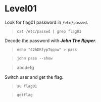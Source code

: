 # Level01

Look for flag01 password in `/etc/passwd`.
>`cat /etc/passwd | grep flag01`

Decode the password with ***John The Ripper***.
>`echo "42hDRfypTqqnw" > pass`

>`john pass --show`

>abcdefg

Switch user and get the flag.
>`su flag01`

>`getflag`
